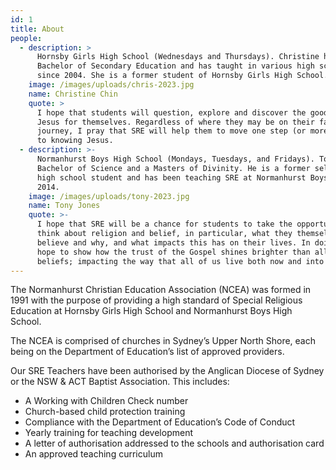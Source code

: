 ```yaml
---
id: 1
title: About
people:
  - description: >
      Hornsby Girls High School (Wednesdays and Thursdays). Christine has a
      Bachelor of Secondary Education and has taught in various high schools
      since 2004. She is a former student of Hornsby Girls High School.
    image: /images/uploads/chris-2023.jpg
    name: Christine Chin
    quote: >
      I hope that students will question, explore and discover the good news of
      Jesus for themselves. Regardless of where they may be on their faith
      journey, I pray that SRE will help them to move one step (or more!) closer
      to knowing Jesus.
  - description: >-
      Normanhurst Boys High School (Mondays, Tuesdays, and Fridays). Tony has a
      Bachelor of Science and a Masters of Divinity. He is a former selective
      high school student and has been teaching SRE at Normanhurst Boys since
      2014.
    image: /images/uploads/tony-2023.jpg
    name: Tony Jones
    quote: >-
      I hope that SRE will be a chance for students to take the opportunity to
      think about religion and belief, in particular, what they themselves
      believe and why, and what impacts this has on their lives. In doing so, I
      hope to show how the trust of the Gospel shines brighter than all other
      beliefs; impacting the way that all of us live both now and into eternity.
---
```

The Normanhurst Christian Education Association (NCEA) was formed in 1991 with the purpose of providing a high standard of Special Religious Education at Hornsby Girls High School and Normanhurst Boys High School. 

The NCEA is comprised of churches in Sydney’s Upper North Shore, each being on the Department of Education’s list of approved providers.

Our SRE Teachers have been authorised by the Anglican Diocese of Sydney or the NSW & ACT Baptist Association. This includes: 

* A Working with Children Check number
* Church-based child protection training
* Compliance with the Department of Education’s Code of Conduct 
* Yearly training for teaching development
* A letter of authorisation addressed to the schools and authorisation card
* An approved teaching curriculum
